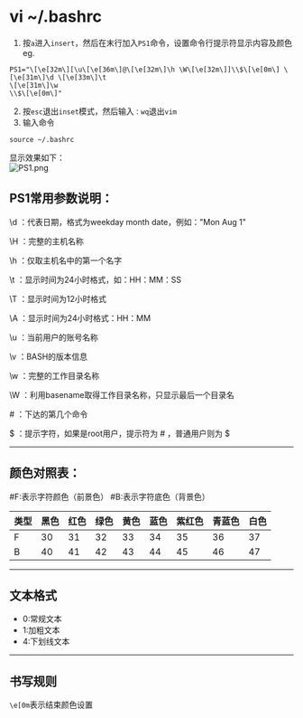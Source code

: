 # vi ~/.bashrc
1. 按```a```进入```insert```，然后在末行加入```PS1```命令，设置命令行提示符显示内容及颜色<br/>
eg.
```
PS1="\[\e[32m\][\u\[\e[36m\]@\[\e[32m\]\h \W\[\e[32m\]]\\$\[\e[0m\] \[\e[31m\]\d \[\e[33m\]\t
\[\e[31m\]\w
\\$\[\e[0m\]"
```
2. 按```esc```退出```inset```模式，然后输入```：wq```退出```vim``` <br/>
3. 输入命令
```
source ~/.bashrc
```
显示效果如下：<br/>
![PS1.png](BioinfoH/Linux/fig/PS1.png)





## PS1常用参数说明：

  \d ：代表日期，格式为weekday month date，例如："Mon Aug 1"

  \H ：完整的主机名称

  \h ：仅取主机名中的第一个名字

  \t ：显示时间为24小时格式，如：HH：MM：SS

  \T ：显示时间为12小时格式

  \A ：显示时间为24小时格式：HH：MM

  \u ：当前用户的账号名称

  \v ：BASH的版本信息

  \w ：完整的工作目录名称

  \W ：利用basename取得工作目录名称，只显示最后一个目录名

  \# ：下达的第几个命令

  \$ ：提示字符，如果是root用户，提示符为 # ，普通用户则为 $
****
## 颜色对照表：
#F:表示字符颜色（前景色）
#B:表示字符底色（背景色）

| 类型 |黑色  | 红色 | 绿色| 黄色| 蓝色| 紫红色 | 青蓝色| 白色|
| --- | ---- | -----| --- | ---- |---| --- |---|---- |
|F  |30  |31 |32 |33 |34 |35 |36    |37  |
|B   |40  |41  |42 |43|44 |45 |46 |47 |
****
## 文本格式
* 0:常规文本
* 1:加粗文本
* 4:下划线文本
****
## 书写规则

```\e[0m```表示结束颜色设置

